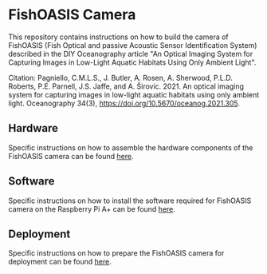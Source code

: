 # FishOASIS Camera

This repository contains instructions on how to build the camera of FishOASIS (Fish Optical and passive Acoustic Sensor Identification System) described in the DIY Oceanography article "An Optical Imaging System for Capturing Images in Low-Light Aquatic Habitats Using Only Ambient Light".

Citation: Pagniello, C.M.L.S., J. Butler, A. Rosen, A. Sherwood, P.L.D. Roberts, P.E. Parnell, J.S. Jaffe, and A. Širovic. 2021. An optical imaging system for capturing images in low-light aquatic habitats using only ambient light. Oceanography 34(3), https://doi.org/10.5670/oceanog.2021.305.

## Hardware

Specific instructions on how to assemble the hardware components of the FishOASIS camera can be found [here](/hardware/FishOASIS_hardware.md).

## Software

Specific instructions on how to install the software required for FishOASIS camera on the Raspberry Pi A+ can be found [here](/software/FishOASIS_software.md).

## Deployment

Specific instructions on how to prepare the FishOASIS camera for deployment can be found [here](/deployment/FishOASIS_deployment.md).
